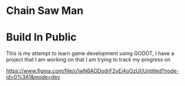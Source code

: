 # Chain Saw Man

# Build In Public

This is my attempt to learn game development using GODOT, I have a project that I am working on that I am trying to track my progress on

https://www.figma.com/file/u1wN6ADDodrF2yEi4oOzUI/Untitled?node-id=0%3A1&mode=dev
